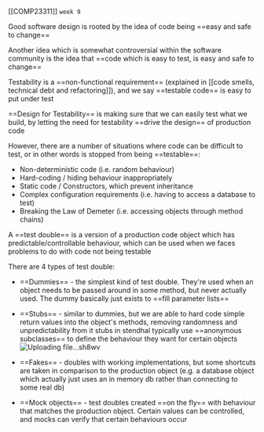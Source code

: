 [[COMP23311]] `week 9`

Good software design is rooted by the idea of code being ==easy and safe to change==

Another idea which is somewhat controversial within the software community is the idea that ==code which is easy to test, is easy and safe to change==

Testability is a ==non-functional requirement== (explained in [[code smells, technical debt and refactoring]]), and we say ==testable code== is easy to put under test

==Design for Testability== is making sure that we can easily test what we build, by letting the need for testability ==drive the design== of production code

However, there are a number of situations where code can be difficult to test, or in other words is stopped from being ==testable==:
- Non-deterministic code (i.e. random behaviour)
- Hard-coding / hiding behaviour inappropriately 
- Static code / Constructors, which prevent inheritance
- Complex configuration requirements (i.e. having to access a database to test)
- Breaking the Law of Demeter (i.e. accessing objects through method chains)

A ==test double== is a version of a production code object which has predictable/controllable behaviour, which can be used when we faces problems to do with code not being testable

There are 4 types of test double:
- ==Dummies== - the simplest kind of test double. They're used when an object needs to be passed around in some method, but never actually used. The dummy basically just exists to ==fill parameter lists==
- ==Stubs== - similar to dummies, but we are able to hard code simple return values into the object's methods, removing randomness and unpredictability from it
  stubs in stendhal typically use ==anonymous subclasses== to define the behaviour they want for certain objects
  ![Uploading file...sh8wv]()

- ==Fakes== - doubles with working implementations, but some shortcuts are taken in comparison to the production object (e.g. a database object which actually just uses an in memory db rather than connecting to some real db)
- ==Mock objects== - test doubles created ==on the fly== with behaviour that matches the production object. Certain values can be controlled, and mocks can verify that certain behaviours occur